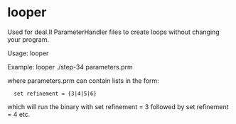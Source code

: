looper
======

Used for deal.II ParameterHandler files to create loops without changing your program.

Usage:
	looper <programname> <loopfile>

Example:
	looper ./step-34 parameters.prm

where parameters.prm can contain lists in the form:

      set refinement = {3|4|5|6}

which will run the binary with
      set refinement = 3
followed by
      set refinement = 4
etc.
 

